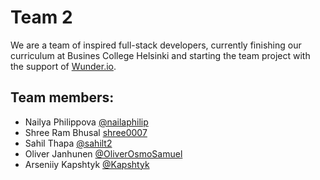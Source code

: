 # Team 2

We are a team of inspired full-stack developers, currently finishing our curriculum at Busines College Helsinki and starting the team project with the support of [Wunder.io](https://wunder.io).

## Team members:
- Nailya Philippova [@nailaphilip](https://github.com/nailaphilip)
- Shree Ram Bhusal [shree0007](https://github.com/shree0007)
- Sahil Thapa [@sahilt2](https://github.com/sahilt2)
- Oliver Janhunen [@OliverOsmoSamuel](https://github.com/OliverOsmoSamuel)
- Arseniiy Kapshtyk [@Kapshtyk](https://github.com/Kapshtyk)
